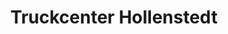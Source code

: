 ---
title: "Truckcenter Hollenstedt"
url: /hollenstedt/truckcenter-hollenstedt/
shop: Autowerkstatt
---